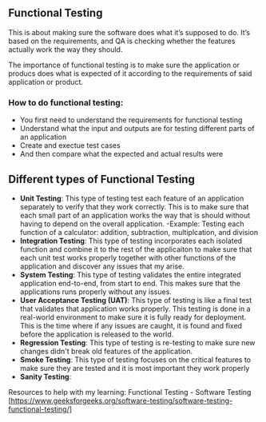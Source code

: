 ## Functional Testing

This is about making sure the software does what it’s supposed to do. It’s based on the requirements, and QA is checking whether the features actually work the way they should.

The importance of functional testing is to make sure the application or producs does what is expected of it according to the requirements of said application or product. 

### How to do functional testing: 
  - You first need to understand the requirements for functional testing
  - Understand what the input and outputs are for testing different parts of an application
  - Create and exectue test cases
  - And then compare what the expected and actual results were

## Different types of Functional Testing
  - **Unit Testing**: This type of testing test each feature of an application separately to verify that they work correctly. This is to make sure that each small part of an application works the way that is should without having to depend on the overall application.
      -Example: Testing each function of a calculator: addition, subtraction, multiplcation, and division     
  - **Integration Testing**: This type of testing incorporates each isolated function and combine it to the rest of the applicaiton to make sure that each unit test works properly together with other functions of the application and discover any issues that my arise.
  - **System Testing**: This type of testing validates the entire integrated application end-to-end, from start to end. This makes sure that the applications runs properly without any issues.
  - **User Acceptance Testing (UAT)**: This type of testing is like a final test that validates that application works properly. This testing is done in a real-world environment to make sure it is fully ready for deployment. This is the time where if any issues are caught, it is found and fixed before the application is released to the world.
  - **Regression Testing**: This type of testing is re-testing to make sure new changes didn't break old features of the application.
  - **Smoke Testing**: This type of testing focuses on the critical features to make sure they are tested and it is most important they work properly
  - **Sanity Testing**: 







Resources to help with my learning: 
Functional Testing - Software Testing [https://www.geeksforgeeks.org/software-testing/software-testing-functional-testing/]
